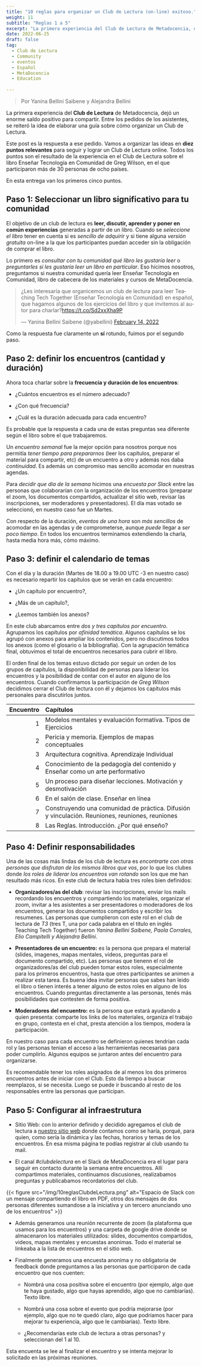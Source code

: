 ```yaml
---
title: "10 reglas para organizar un Club de Lectura (on-line) exitoso."
weight: 11
subtitle: "Reglas 1 a 5"
excerpt: "La primera experiencia del Club de Lectura de Metadocencia, dejó un enorme saldo positivo para compartir. Entre los pedidos de los asistentes, se reiteró la idea de elaborar una guía sobre cómo organizar un Club de Lectura. Este post es la respuesta a ese pedido. Primera entrega."
date: 2022-06-25
draft: false
tag:
  - Club de Lectura
  - Community
  - eventos
  - Español
  - MetaDocencia
  - Education
  
---
```

> Por Yanina Bellini Saibene y Alejandra Bellini

La primera experiencia del **Club de Lectura** de Metadocencia, dejó un enorme saldo positivo para compartir. Entre los pedidos de los asistentes, se reiteró la idea de elaborar una guía sobre cómo organizar un Club de Lectura. 

Este post es la respuesta a ese pedido. Vamos a organizar las ideas en **diez puntos relevantes** para seguir y lograr un Club de Lectura online. Todos los puntos son el resultado de la experiencia en el Club de Lectura sobre el libro Enseñar Tecnología en Comunidad de Greg Wilson, en el que participaron más de 30 personas de ocho países.

En esta entrega van los primeros cinco puntos.


## Paso 1: Seleccionar un libro significativo para tu comunidad

El objetivo de un club de lectura es **leer, discutir, aprender y poner en común experiencias** generadas a partir de un libro. Cuando se _seleccione el libro_ tener en cuenta si es _sencillo de adquirir_ y si tiene alguna _versión gratuita_ on-line a la que los participantes puedan acceder sin la obligación de comprar el libro.

Lo primero es _consultar con tu comunidad qué libro les gustaría leer_ o _preguntarles si les gustaría leer un libro en particular_.  Eso hicimos nosotros, preguntamos si nuestra comunidad quería leer Enseñar Tecnología en Comunidad, libro de cabecera de los materiales y cursos de MetaDocencia.

<blockquote class="twitter-tweet"><p lang="es" dir="ltr">¿Les interesaría que organicemos un club de lectura para leer Teaching Tech Together (Enseñar Tecnología en Comunidad) en español, que hagamos algunos de los ejercicios del libro y que invitemos al autor para charlar?<a href="https://t.co/Sd2xxXha9P">https://t.co/Sd2xxXha9P</a></p>&mdash; Yanina Bellini Saibene (@yabellini) <a href="https://twitter.com/yabellini/status/1493195469648023559?ref_src=twsrc%5Etfw">February 14, 2022</a></blockquote> <script async src="https://platform.twitter.com/widgets.js" charset="utf-8"></script> 

Como la respuesta fue claramente un **sí** rotundo, fuimos por el segundo paso.

## Paso 2: definir los encuentros (cantidad y duración)

Ahora toca charlar sobre la **frecuencia y duración de los encuentros**: 

- ¿Cuántos encuentros es el número adecuado?

- ¿Con qué frecuencia?

- ¿Cuál es la duración adecuada para cada encuentro?

Es probable que la respuesta a cada una de estas preguntas sea diferente según el libro sobre el que trabajaremos.

Un _encuentro semanal_ fue la mejor opción para nosotros porque nos permitía _tener tiempo para prepararnos_ (leer los capítulos, preparar el material para compartir, etc) de un encuentro a otro y además nos daba _continuidad_.  Es además un compromiso mas sencillo acomodar en nuestras agendas.  

Para _decidir que día de la semana_ hicimos una _encuesta por Slack_ entre las personas que colaborarían con la organización de los encuentros (preparar el zoom, los documentos compartidos, actualizar el sitio web, revisar las inscripciones, ser moderadores y presentadores).  El día mas votado se seleccionó, en nuestro caso fue un Martes.  

Con respecto de la duración, _eventos de una hora_ son _más sencillos_ de acomodar en las agendas y de comprometerse, aunque _puede_ llegar a _ser poco tiempo_.  En todos los encuentros terminamos extendiendo la charla, hasta media hora más, cómo máximo.  

## Paso 3: definir el calendario de temas

Con el día y la duración (Martes de 18.00 a 19.00 UTC -3 en nuestro caso) es necesario repartir los capítulos que se verán en cada encuentro:

- ¿Un capítulo por encuentro?, 

- ¿Más de un capítulo?, 

- ¿Leemos también los anexos?

En este club abarcamos entre _dos y tres capítulos por encuentro_.  Agrupamos los capítulos por _afinidad temática_. Algunos capítulos se los agrupó con anexos para ampliar los contenidos, pero no discutimos todos los anexos (como el glosario o la bibliografía). Con la agrupación temática final, obtuvimos el total de encuentros necesarios para cubrir el libro.

El orden final de los temas estuvo dictado por seguir un orden de los grupos de capítulos, la disponibilidad de personas para liderar los encuentros y la posibilidad de contar con el autor en alguno de los encuentros.  Cuando confirmamos la participación de _Greg Wilson_ decidimos cerrar el Club de lectura con él y dejamos los capítulos más personales para discutirlos juntos.

| Encuentro |  Capítulos  | 
| ---:  | :----------- |
| 1 | Modelos mentales y evaluación formativa. Tipos de Ejercicios |
| 2 | Pericia y memoria. Ejemplos de mapas conceptuales|
| 3 |Arquitectura cognitiva. Aprendizaje Individual|
| 4 |Conocimiento de la pedagogía del contenido y Enseñar como un arte performativo |
| 5 | Un proceso para diseñar lecciones. Motivación y desmotivación|
| 6 | En el salón de clase. Enseñar en línea|
| 7 | Construyendo una comunidad de práctica. Difusión y vinculación. Reuniones, reuniones, reuniones|
| 8 | Las Reglas. Introducción. ¿Por qué enseño?|

## Paso 4: Definir responsabilidades

Una de las cosas más lindas de los club de lectura es _encontrarte con otras personas que disfrutan de los mismos libros que vos_, por lo que los clubes donde _los roles de liderar los encuentros van rotando_ son los que me han resultado más ricos.  En este club de lectura había tres roles bien definidos:

  * **Organizadores/as del club**: revisar las inscripciones, enviar los mails recordando los encuentros y compartiendo los materiales, organizar el zoom, invitar a les asistentes a ser presentadores o moderadores de los encuentros, generar los documentos compartidos y escribir los resumenes.  Las personas que cumplieron con este rol en el club de lectura de _T3_ (tres T, una por cada palabra en el título en inglés Teaching Tech Together) fueron _Yanina Bellini Saibene, Paola Corrales, Elio Campitelli y Alejandra Bellini_.
  
  * **Presentadores de un encuentro:** es la persona que prepara el material (slides, imagenes, mapas mentales, videos, preguntas para el documento compartido, etc).  Las personas que tienenn  el rol de organizadores/as del club pueden tomar estos roles, especialmente para los primeros encuentros, hasta que otres participantes se animen a realizar esta tarea.  Es buena idea invitar personas que sabes han leido el libro o tienen interés a tener alguno de estos roles en alguno de los encuentros.  Cuando preguntas directamente a las personas, tenés más posibilidades que contesten de forma positiva.
  
  * **Moderadores del encuentro:** es la persona que estará ayudando a quien presenta: comparte los links de los materiales, organiza el trabajo en grupo, contesta en el chat, presta atención a los tiempos, modera la participación.

En nuestro caso para cada encuentro se definieron quienes tendrían cada rol y las personas tenian el acceso a las herramientas necesarias para poder cumplirlo.  Algunos equipos se juntaron antes del encuentro para organizarse.  

Es recomendable tener los roles asignados de al menos los dos primeros encuentros antes de iniciar con el Club. Esto da tiempo a buscar reemplazos, si se necesita. Luego se puede ir buscando al resto de los responsables entre las personas que participan.  


## Paso 5: Configurar al infraestrutura


* Sitio Web: con lo anterior definido y decidido agregamos el club de lectura a [nuestro sitio web](https://www.metadocencia.org/curso/clubdelecturat3/) donde contamos como se haría, porqué, para quien, como sería la dinámica y las fechas, horarios y temas de los encuentros.  En esa misma página te podías registrar al club usando tu mail. 

* El canal _#clubdelectura_ en el Slack de MetaDocencia era el lugar para seguir en contacto durante la semana entre encuentros.  Allí compartimos materiales, continuamos discusiones, realizabamos preguntas y publicabamos recordatorios del club.

{{< figure src="/img/10reglasClubdeLectura.png"  alt="Espacio de Slack con un mensaje compartiendo el libro en PDF, otros dos mensajes de dos personas diferentes sumandose a la iniciativa y un tercero anunciando uno de los encuentros" >}}


* Además generamos una reunión recurrente de zoom (la plataforma que usamos para los encuentros) y una carpeta de google drive donde se almacenaron los materiales utilizados: slides, documentos compartidos, videos, mapas mentales y encuestas anonimas.  Todo el material se linkeaba a la lista de encuentros en el sitio web.


* Finalmente generamos una encuesta anonima y no obligatoria de feedback donde preguntamos a las personas que participaron de cada encuentro que nos cuenten:

  - Nombrá una cosa positiva sobre el encuentro (por ejemplo, algo que te haya gustado, algo que hayas aprendido, algo que no cambiarías). Texto libre.
  
  - Nombrá una cosa sobre el evento que podría mejorarse (por ejemplo, algo que no te quedó claro, algo que podríamos hacer para mejorar tu experiencia, algo que le cambiarías). Texto libre.
  
  - ¿Recomendarías este club de lectura a otras personas? y seleccionan del 1 al 10.

Esta encuenta se lee al finalizar el encuentro y se intenta mejorar lo solicitado en las próximas reuniones.
